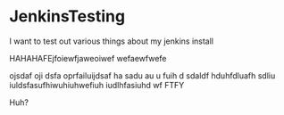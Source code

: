 # JenkinsTesting
I want to test out various things about my jenkins install


HAHAHAFEjfoiewfjaweoiwef
wefaewfwefe

ojsdaf oji dsfa oprfailuijdsaf ha sadu au  u fuih d  sdaldf hduhfdluafh sdliu iuldsfasufhiwuhiuhwefiuh iudlhfasiuhd wf
FTFY

Huh?
